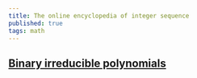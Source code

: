 ```yaml
---
title: The online encyclopedia of integer sequence
published: true
tags: math
---
```

## [Binary irreducible polynomials](http://oeis.org/A014580)

